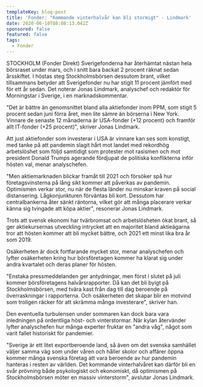 ```yaml
---
templateKey: blog-post
title: 'Fonder: "Kommande vinterhalvår kan bli stormigt" - Lindmark'
date: 2020-06-10T08:08:13.042Z
sponsored: false
featured: false
tags:
  - Fonder
---
```

STOCKHOLM (Fonder Direkt) Sverigefonderna har återhämtat nästan hela börsraset under mars, och i snitt bara backat 2 procent räknat sedan årsskiftet. I höstas steg Stockholmsbörsen dessutom brant, vilket tillsammans betyder att Sverigefonder nu har stigit 11 procent jämfört med för ett år sedan. Det noterar Jonas Lindmark, analyschef och redaktör för Morningstar i Sverige, i en marknadskommentar.

"Det är bättre än genomsnittet bland alla aktiefonder inom PPM, som stigit 5 procent sedan juni förra året, men lite sämre än börserna i New York. Vinnare de senaste 12 månaderna är USA-fonder (+12 procent) och framför allt IT-fonder (+25 procent)", skriver Jonas Lindmark.

Att just aktiefonder som investerar i USA är vinnare kan ses som konstigt, med tanke på att pandemin slagit hårt mot landet med rekordhög arbetslöshet som följd samtidigt som protester mot rasismen och mot president Donald Trumps agerande fördjupat de politiska konflikterna inför hösten val, menar analyschefen.

"Men aktiemarknaden blickar framåt till 2021 och försöker spå hur företagsvinsterna på lång sikt kommer att påverkas av pandemin. Optimismen verkar stor, nu när de flesta länder nu minskar kraven på social distansering. Lågkonjunkturen förväntas bli kort. Dessutom har centralbankerna åter sänkt räntorna, vilket gör att många placerare verkar känna sig tvingade att köpa aktier", resonerar Jonas Lindmark.

Trots att svensk ekonomi har tvärbromsat och arbetslösheten ökat brant, så ger aktiekursernas utveckling intrycket att en majoritet bland aktieägarna tror att hösten kommer att bli mycket bättre, och 2021 ett minst lika bra år som 2019.

Osäkerheten är dock fortfarande mycket stor, menar analyschefen och lyfter osäkerheten kring hur börsföretagen kommer ha klarat sig under andra kvartalet och deras planer för hösten.

"Enstaka pressmeddelanden ger antydningar, men först i slutet på juli kommer börsföretagens halvårsrapporter. Då kan det bli byigt på Stockholmsbörsen, med tvära kast från dag till dag beroende på överraskningar i rapporterna. Och osäkerheten det skapar blir en motvind som troligen räcker för att skrämma många investerare", skriver han.

Den eventuella turbulensen under sommaren kan dock bara vara inledningen på ordentliga höst- och vinterstormar. När kylan återvänder lyfter analyschefen hur många experter fruktar en "andra våg", något som varit fallet historiskt för pandemier.

"Sverige är ett litet exportberoende land, så även om det svenska samhället väljer samma väg som under våren och håller skolor och affärer öppna kommer många svenska företag att vara beroende av hur pandemin hanteras i resten av världen. Det kommande vinterhalvåret kan därför bli en svår prövning både psykologiskt och ekonomiskt, då optimismen på Stockholmsbörsen möter en massiv vinterstorm", avslutar Jonas Lindmark.